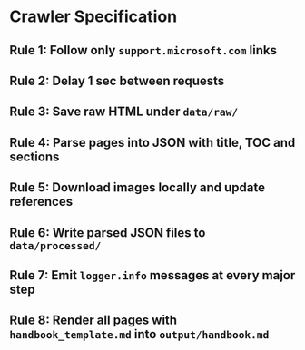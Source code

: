 # Crawler Specification

## Rule 1: Follow only `support.microsoft.com` links
## Rule 2: Delay 1 sec between requests
## Rule 3: Save raw HTML under `data/raw/`
## Rule 4: Parse pages into JSON with title, TOC and sections
## Rule 5: Download images locally and update references
## Rule 6: Write parsed JSON files to `data/processed/`
## Rule 7: Emit `logger.info` messages at every major step
## Rule 8: Render all pages with `handbook_template.md` into `output/handbook.md`
